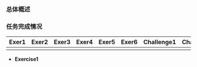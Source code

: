 ### 总体概述



### 任务完成情况

| Exer1 | Exer2 | Exer3 | Exer4 | Exer5 | Exer6 | Challenge1 | Challenge2 |
| ----- | ----- | ----- | ----- | ----- | ----- | ---------- | ---------- |
|       |       |       |       |       |       |            |            |

* **Exercise1**

  

